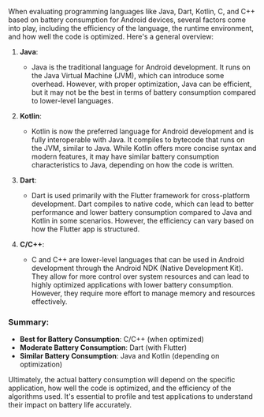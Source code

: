 When evaluating programming languages like Java, Dart, Kotlin, C, and C++ based on battery consumption for Android devices, several factors come into play, including the efficiency of the language, the runtime environment, and how well the code is optimized. Here's a general overview:

1. **Java**:
   - Java is the traditional language for Android development. It runs on the Java Virtual Machine (JVM), which can introduce some overhead. However, with proper optimization, Java can be efficient, but it may not be the best in terms of battery consumption compared to lower-level languages.

2. **Kotlin**:
   - Kotlin is now the preferred language for Android development and is fully interoperable with Java. It compiles to bytecode that runs on the JVM, similar to Java. While Kotlin offers more concise syntax and modern features, it may have similar battery consumption characteristics to Java, depending on how the code is written.

3. **Dart**:
   - Dart is used primarily with the Flutter framework for cross-platform development. Dart compiles to native code, which can lead to better performance and lower battery consumption compared to Java and Kotlin in some scenarios. However, the efficiency can vary based on how the Flutter app is structured.

4. **C/C++**:
   - C and C++ are lower-level languages that can be used in Android development through the Android NDK (Native Development Kit). They allow for more control over system resources and can lead to highly optimized applications with lower battery consumption. However, they require more effort to manage memory and resources effectively.

### Summary:
- **Best for Battery Consumption**: C/C++ (when optimized)
- **Moderate Battery Consumption**: Dart (with Flutter)
- **Similar Battery Consumption**: Java and Kotlin (depending on optimization)

Ultimately, the actual battery consumption will depend on the specific application, how well the code is optimized, and the efficiency of the algorithms used. It's essential to profile and test applications to understand their impact on battery life accurately.